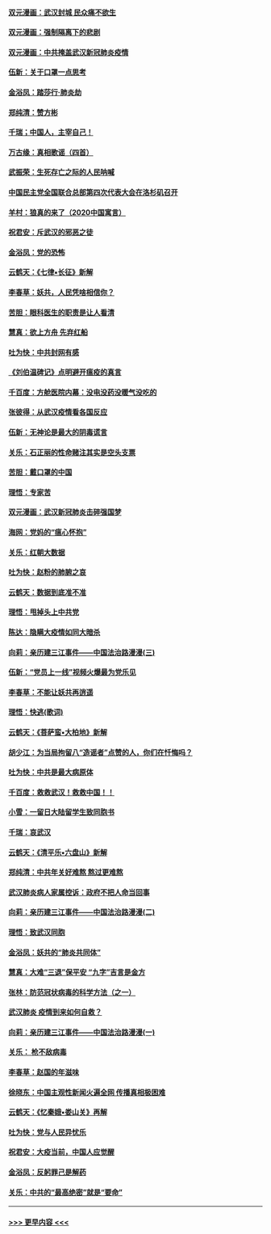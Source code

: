 #### [双元漫画：武汉封城 民众痛不欲生](../pages/nsc993/n11859287.md?t=02110433) 
#### [双元漫画：强制隔离下的悲剧](../pages/nsc993/n11859244.md?t=02110433) 
#### [双元漫画：中共掩盖武汉新冠肺炎疫情](../pages/nsc993/n11858249.md?t=02110433) 
#### [伍新：关于口罩一点思考](../pages/nsc993/n11859195.md?t=02110433) 
#### [金浴凤：踏莎行‧肺炎劫](../pages/nsc993/n11858227.md?t=02110433) 
#### [郑纯清：赞方彬](../pages/nsc993/n11856803.md?t=02110433) 
#### [千瑞；中国人，主宰自己！](../pages/nsc993/n11856793.md?t=02110433) 
#### [万古缘：真相歌谣（四首）](../pages/nsc993/n11856263.md?t=02110433) 
#### [武振荣：生死存亡之际的人民呐喊](../pages/nsc993/n11856256.md?t=02110433) 
#### [中国民主党全国联合总部第四次代表大会在洛杉矶召开](../pages/nsc993/n11856344.md?t=02110433) 
#### [羊村：狼真的来了（2020中国寓言）](../pages/nsc993/n11856229.md?t=02110433) 
#### [祝君安：斥武汉的邪恶之徒](../pages/nsc993/n11855861.md?t=02110433) 
#### [金浴凤：党的恐怖](../pages/nsc993/n11855849.md?t=02110433) 
#### [云鹤天：《七律▪长征》新解](../pages/nsc993/n11855479.md?t=02110433) 
#### [李春草：妖共，人民凭啥相信你？](../pages/nsc993/n11855196.md?t=02110433) 
#### [苦胆：眼科医生的职责是让人看清](../pages/nsc993/n11853840.md?t=02110433) 
#### [慧真：欲上方舟 先弃红船](../pages/nsc993/n11853483.md?t=02110433) 
#### [吐为快：中共封网有感](../pages/nsc993/n11852575.md?t=02110433) 
#### [《刘伯温碑记》点明避开瘟疫的真言](../pages/nsc993/n11852128.md?t=02110433) 
#### [千百度：方舱医院内幕：没电没药没暖气没吃的](../pages/nsc993/n11850211.md?t=02110433) 
#### [张彼得：从武汉疫情看各国反应](../pages/nsc993/n11850102.md?t=02110433) 
#### [伍新：无神论是最大的阴毒谎言](../pages/nsc993/n11846129.md?t=02110433) 
#### [关乐：石正丽的性命赌注其实是空头支票](../pages/nsc993/n11846109.md?t=02110433) 
#### [苦胆：戴口罩的中国](../pages/nsc993/n11845576.md?t=02110433) 
#### [理悟：专家苦](../pages/nsc993/n11845564.md?t=02110433) 
#### [双元漫画：武汉新冠肺炎击碎强国梦](../pages/nsc993/n11843320.md?t=02110433) 
#### [海网：党妈的“瘟心怀抱”](../pages/nsc993/n11840740.md?t=02110433) 
#### [关乐：红朝大数据](../pages/nsc993/n11840675.md?t=02110433) 
#### [吐为快：赵粉的肺腑之哀](../pages/nsc993/n11840618.md?t=02110433) 
#### [云鹤天：数据到底准不准](../pages/nsc993/n11840325.md?t=02110433) 
#### [理悟：甩掉头上中共党](../pages/nsc993/n11838826.md?t=02110433) 
#### [陈达：隐瞒大疫情如同大暗杀](../pages/nsc993/n11838771.md?t=02110433) 
#### [向莉：亲历建三江事件——中国法治路漫漫(三)](../pages/nsc993/n11831825.md?t=02110433) 
#### [伍新：“党员上一线”视频火爆最为党乐见](../pages/nsc993/n11838200.md?t=02110433) 
#### [李春草：不能让妖共再逍遥](../pages/nsc993/n11838102.md?t=02110433) 
#### [理悟：快逃(歌词)](../pages/nsc993/n11838083.md?t=02110433) 
#### [云鹤天：《菩萨蛮▪大柏地》新解](../pages/nsc993/n11838059.md?t=02110433) 
#### [胡少江：为当局拘留八“造谣者”点赞的人，你们在忏悔吗？](../pages/nsc993/n11836801.md?t=02110433) 
#### [吐为快：中共是最大病原体](../pages/nsc993/n11836748.md?t=02110433) 
#### [千百度：救救武汉！救救中国！！](../pages/nsc993/n11836145.md?t=02110433) 
#### [小雪：一留日大陆留学生致同胞书](../pages/nsc993/n11834624.md?t=02110433) 
#### [千瑞：哀武汉](../pages/nsc993/n11833647.md?t=02110433) 
#### [云鹤天：《清平乐▪六盘山》新解](../pages/nsc993/n11833611.md?t=02110433) 
#### [郑纯清：中共年关好难熬 熬过更难熬](../pages/nsc993/n11833489.md?t=02110433) 
#### [武汉肺炎病人家属控诉：政府不把人命当回事](../pages/nsc993/n11833205.md?t=02110433) 
#### [向莉：亲历建三江事件——中国法治路漫漫(二)](../pages/nsc993/n11829102.md?t=02110433) 
#### [理悟：致武汉同胞](../pages/nsc993/n11831522.md?t=02110433) 
#### [金浴凤：妖共的“肺炎共同体”](../pages/nsc993/n11829448.md?t=02110433) 
#### [慧真：大难“三退”保平安 “九字”吉言是金方](../pages/nsc993/n11829501.md?t=02110433) 
#### [张林：防范冠状病毒的科学方法（之一）](../pages/nsc993/n11828618.md?t=02110433) 
#### [武汉肺炎 疫情到来如何自救？](../pages/nsc993/n11827632.md?t=02110433) 
#### [向莉：亲历建三江事件——中国法治路漫漫(一)](../pages/nsc993/n11827190.md?t=02110433) 
#### [关乐： 枪不敌病毒](../pages/nsc993/n11826746.md?t=02110433) 
#### [李春草：赵国的年滋味](../pages/nsc993/n11826321.md?t=02110433) 
#### [徐晓东：中国主观性新闻火遍全网 传播真相极困难](../pages/nsc993/n11826508.md?t=02110433) 
#### [云鹤天：《忆秦娥▪娄山关》再解](../pages/nsc993/n11824682.md?t=02110433) 
#### [吐为快：党与人民异忧乐](../pages/nsc993/n11824660.md?t=02110433) 
#### [祝君安：大疫当前，中国人应觉醒](../pages/nsc993/n11821946.md?t=02110433) 
#### [金浴凤：反躬罪己是解药](../pages/nsc993/n11820280.md?t=02110433) 
#### [关乐：中共的“最高绝密”就是“要命”](../pages/nsc993/n11816946.md?t=02110433) 

----
#### [ >>> 更早内容 <<< ](../indexes/nsc993-earlier.md)
